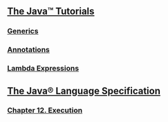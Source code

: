 ## [The Java™ Tutorials](https://docs.oracle.com/javase/tutorial/)

### [Generics](https://docs.oracle.com/javase/tutorial/java/generics/index.html)

### [Annotations](https://docs.oracle.com/javase/tutorial/java/annotations/index.html)

### [Lambda Expressions](https://docs.oracle.com/javase/tutorial/java/javaOO/lambdaexpressions.html)

## [The Java® Language Specification](https://docs.oracle.com/javase/specs/jls/se8/html/index.html)

### [Chapter 12. Execution](https://docs.oracle.com/javase/specs/jls/se8/html/jls-12.html#jls-12.4.2)
